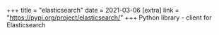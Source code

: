 +++
title = "elasticsearch"
date = 2021-03-06
[extra]
link = "https://pypi.org/project/elasticsearch/"
+++
Python library - client for Elasticsearch

